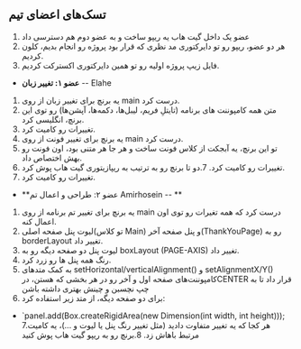 
## تسک‌های اعضای تیم

1.   عضو یک داخل گیت هاب یه ریپو ساخت و به عضو دوم هم دسترسی داد
2.  هر دو عضو، ریپو رو تو دایرکتوری مد نظری که قرار بود پروژه رو انجام بدیم، کلون کردیم.
3.  فایل زیپ پروژه اولیه‌ رو تو همین دایرکتوری اکسترکت کردیم.

-  **عضو ۱: تغییر زبان** -- Elahe
1.  یه برنچ برای تغییر زبان از روی main درست کرد.
2.  متن همه کامپوننت های برنامه (تایتلِ فریم، لیبل‌ها، دکمه‌ها، آپشن‌ها) رو توی این برنچ، انگلیسی کرد.
3.  تغییرات رو کامیت کرد. 
4.  یه برنچ برای تغییر فونت از روی main درست کرد.
5.  تو این برنچ، یه آبجکت از کلاس فونت ساخت و هر جا هر متنی بود، اون فونت رو بهش اختصاص داد.
6.  تغییرات رو کامیت کرد.
7.دو تا برنچ رو به ترتیب به ریپازیتوری گیت هاب پوش کرد.
8. تغییرات رو کامیت کرد.

- **عضو ۲: طراحی و اعمال تم   Amirhosein -- **
1.  یه برنچ برای تغییر تم برنامه از روی main درست کرد که همه تغیرات رو توی اون اعمال کنه.
2.  لیوت پنل صفحه اصلی(تو کلاس Main) و پنل صفحه آخر(ThankYouPage) رو به borderLayout تغییر داد.
3.  لیوت پنل دو صفحه دیگه رو به boxLayout (PAGE-AXIS) تغییر داد.
4.  رنگ همه پنل ها رو زرد کرد.
5.  به کمک متدهای setHorizontal/verticalAlignment() و setAlignmentX/Y()  کامپوننت‌های صفحه اول و آخر رو در هر بخشی که هستن، درCENTER قرار داد تا به چپ نچسبن و چینش بهتری داشته باشن
6.  برای دو صفحه دیگه، از متد زیر استفاده کرد:
- `panel.add(Box.createRigidArea(new Dimension(int width, int height)));
7.هر کجا که یه تغییر متفاوت دادید (مثل تغییر رنگ پنل یا لیوت و ...)، یه کامیت مرتبط باهاش زد.
8.برنچ رو به ریپو گیت هاب پوش کنید

